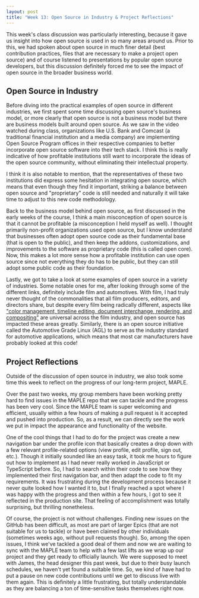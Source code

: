```yaml
---
layout: post
title: "Week 13: Open Source in Industry & Project Reflections"
---
```


This week's class discussion was particularly interesting, because it gave us insight into how open source is used in so many areas around us. Prior to this, we had spoken about open source in much finer detail (best contribution practices, files that are necessary to make a project open source) and of course listened to presentations by popular open source developers, but this discussion definitely forced me to see the impact of open source in the broader business world. 

<!--more-->

## Open Source in Industry

Before diving into the practical examples of open source in different industries, we first spent some time discussing open source's business model, or more clearly that open source is not a business model but there are business models built around open source. As we saw in the video watched during class, organizations like U.S. Bank and Comcast (a traditional financial institution and a media company) are implementing Open Source Program offices in their respective companies to better incorporate open source software into their tech stack. I think this is really indicative of how profitable institutions still want to incorporate the ideas of the open source community, without eliminating their intellectual property. 

I think it is also notable to mention, that the representatives of these two institutions did express some hesitation in integrating open source, which means that even though they find it important, striking a balance between open source and "proprietary" code is still needed and naturally it will take time to adjust to this new code methodology. 

Back to the business model behind open source, as first discussed in the early weeks of the course, I think a main misconception of open source is that it cannot be profitable (a misconception I held myself as well). I thought primarily non-profit organizations used open source, but I know understand that businesses often adopt open source code as their fundamental base (that is open to the public), and then keep the addons, customizations, and improvements to the software as proprietary code (this is called open core). Now, this makes a lot more sense how a profitable institution can use open source since not everything they do has to be public, but they can still adopt some public code as their foundation.

Lastly, we got to take a look at some examples of open source in a variety of industries. Some notable ones for me, after looking through some of the different links, definitely include film and automotives. With film, I had truly never thought of the commonalities that all film producers, editors, and directors share, but despite every film being radically different, aspects like ["color management, timeline editing, document interchange, rendering, and compositing"](https://www.crowdcast.io/e/open-source-in-film/register) are universal across the film industry, and open source has impacted these areas greatly. Similarly, there is an open source initiative called the Automotive Grade Linux (AGL) to serve as the industry standard for automotive applications, which means that most car manufacturers have probably looked at this code!

## Project Reflections

Outside of the discussion of open source in industry, we also took some time this week to reflect on the progress of our long-term project, MAPLE. 

Over the past two weeks, my group members have been working pretty hard to find issues in the MAPLE repo that we can tackle and the progress has been very cool. Since the MAPLE team is super welcoming and efficient, usually within a few hours of making a pull request is it accepted and pushed into production. So, as a result, we can directly see the work we put in impact the appearance and functionality of the website. 

One of the cool things that I had to do for the project was create a new navigation bar under the profile icon that basically creates a drop down with a few relevant profile-related options (view profile, edit profile, sign out, etc.). Though it initially sounded like an easy task, it took me hours to figure out how to implement as I had never really worked in JavaScript or TypeScript before. So, I had to search within their code to see how they implemented their first navigation bar, and then adapt the code to fit my requirements. It was frustrating during the development process because it never quite looked how I wanted it to, but I finally reached a spot where I was happy with the progress and then within a few hours, I got to see it reflected in the production site. That feeling of accomplishment was totally surprising, but thrilling nonetheless. 

Of course, the project is not without challenges. Finding new issues on the GitHub has been difficult, as most are part of larger Epics (that are not suitable for us to tackle) or have been claimed by other individuals (sometimes weeks ago, without pull requests though). So, among the open issues, I think we've tackled a good deal of them and now we are waiting to sync with the MAPLE team to help with a few last lifts as we wrap up our project and they get ready to officially launch. We were supposed to meet with James, the head designer this past week, but due to their busy launch schedules, we haven't yet found a suitable time. So, we kind of have had to put a pause on new code contributions until we get to discuss live with them again. This is definitely a little frustrating, but totally understandable as they are balancing a ton of time-sensitive tasks themselves right now. 